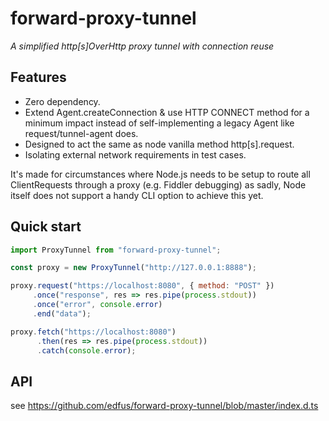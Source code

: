 # forward-proxy-tunnel

*A simplified http\[s\]OverHttp proxy tunnel with connection reuse*

## Features

- Zero dependency.
- Extend Agent.createConnection & use HTTP CONNECT method for a minimum impact instead of self-implementing a legacy Agent like request/tunnel-agent does.
- Designed to act the same as node vanilla method http\[s\].request.
- Isolating external network requirements in test cases.

It's made for circumstances where Node.js needs to be setup to route all ClientRequests through a proxy (e.g. Fiddler debugging) as sadly, Node itself does not support a handy CLI option to achieve this yet.

## Quick start

```js
import ProxyTunnel from "forward-proxy-tunnel";

const proxy = new ProxyTunnel("http://127.0.0.1:8888");

proxy.request("https://localhost:8080", { method: "POST" })
     .once("response", res => res.pipe(process.stdout))
     .once("error", console.error)
     .end("data");

proxy.fetch("https://localhost:8080")
      .then(res => res.pipe(process.stdout))
      .catch(console.error);
```

## API

see <https://github.com/edfus/forward-proxy-tunnel/blob/master/index.d.ts>